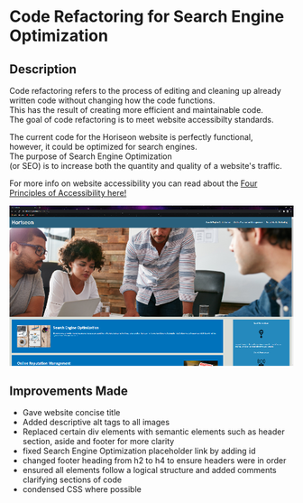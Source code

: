 # Code Refactoring for Search Engine Optimization

## Description

Code refactoring refers to the process of editing and cleaning up already  
written code without changing how the code functions.  
This has the result of creating more efficient and maintainable code.  
The goal of code refactoring is to meet website accessibilty standards.

The current code for the Horiseon website is perfectly functional,  
however, it could be optimized for search engines.  
The purpose of Search Engine Optimization  
(or SEO) is to increase both the quantity and quality of a website's traffic.  

For more info on website accessibility you can read about the [Four Principles of Accessibility here!](https://www.w3.org/WAI/WCAG21/Understanding/intro#understanding-the-four-principles-of-accessibility)

![](assets/images/horiseon-screenshot.png)

## Improvements Made
* Gave website concise title
* Added descriptive alt tags to all images
* Replaced certain div elements with semantic elements such as header section, aside and footer for more clarity
* fixed Search Engine Optimization placeholder link by adding id
* changed footer heading from h2 to h4 to ensure headers were in order
* ensured all elements follow a logical structure and added comments clarifying sections of code
* condensed CSS where possible